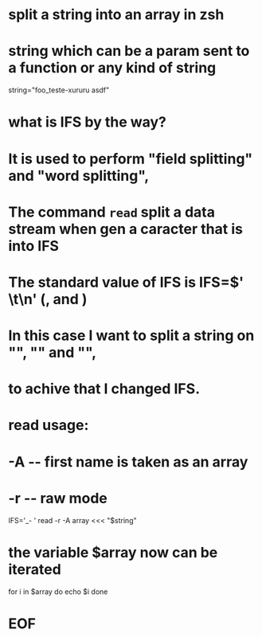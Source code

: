 # split a string into an array in zsh

# string which can be a param sent to a function or any kind of string
string="foo_teste-xururu asdf"

# what is IFS by the way?
# It is used to perform "field splitting" and "word splitting",
#
# The command `read` split a data stream when gen a caracter that is into IFS
#
# The standard value of IFS is IFS=$' \t\n' (<space>, <tab> and <new line>)
#
# In this case I want to split a string on "<space>", "<underscore>" and "<hifen>",
#   to achive that I changed IFS.
#
# read usage:
# -A  -- first name is taken as an array
# -r  -- raw mode
IFS='_- ' read -r -A array <<< "$string"

# the variable $array now can be iterated
for i in $array
do
    echo $i
done

# EOF
